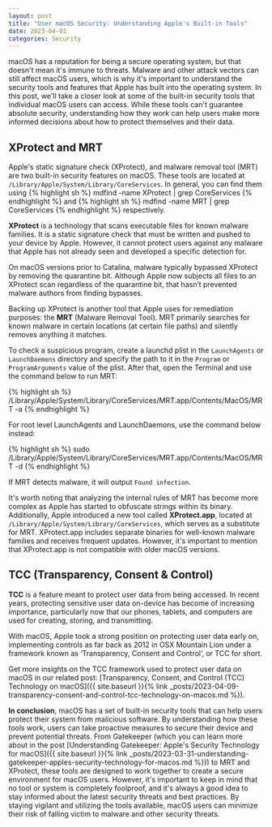 ```yaml
---
layout: post
title: "User macOS Security: Understanding Apple's Built-in Tools"
date: 2023-04-02
categories: Security
---
```

macOS has a reputation for being a secure operating system, but that doesn't mean it's immune to threats. Malware and other attack vectors can still affect macOS users, which is why it's important to understand the security tools and features that Apple has built into the operating system. In this post, we'll take a closer look at some of the built-in security tools that individual macOS users can access. While these tools can't guarantee absolute security, understanding how they work can help users make more informed decisions about how to protect themselves and their data.

## XProtect and MRT

Apple's static signature check (XProtect), and malware removal tool (MRT) are two built-in security features on macOS. These tools are located at `/Library/Apple/System/Library/CoreServices`. In general, you can find them using
{% highlight sh %}
mdfind -name XProtect | grep CoreServices
{% endhighlight %}
and
{% highlight sh %}
mdfind -name MRT | grep CoreServices
{% endhighlight %}
respectively.

**XProtect** is a technology that scans executable files for known malware families. It is a static signature check that must be written and pushed to your device by Apple. However, it cannot protect users against any malware that Apple has not already seen and developed a specific detection for.

On macOS versions prior to Catalina, malware typically bypassed XProtect by removing the quarantine bit. Although Apple now subjects all files to an XProtect scan regardless of the quarantine bit, that hasn’t prevented malware authors from finding bypasses.

Backing up XProtect is another tool that Apple uses for remediation purposes: the **MRT** (Malware Removal Tool). MRT primarily searches for known malware in certain locations (at certain file paths) and silently removes anything it matches.

To check a suspicious program, create a launchd plist in the `LaunchAgents` or `LaunchDaemons` directory and specify the path to it in the `Program` or `ProgramArguments` value of the plist. After that, open the Terminal and use the command below to run MRT:

{% highlight sh %}
/Library/Apple/System/Library/CoreServices/MRT.app/Contents/MacOS/MRT -a
{% endhighlight %}

For root level LaunchAgents and LaunchDaemons, use the command below instead:

{% highlight sh %}
sudo /Library/Apple/System/Library/CoreServices/MRT.app/Contents/MacOS/MRT -d
{% endhighlight %}

If MRT detects malware, it will output `Found infection`.

It's worth noting that analyzing the internal rules of MRT has become more complex as Apple has started to obfuscate strings within its binary. Additionally, Apple introduced a new tool called **XProtect.app**, located at `/Library/Apple/System/Library/CoreServices`, which serves as a substitute for MRT. XProtect.app includes separate binaries for well-known malware families and receives frequent updates. However, it's important to mention that XProtect.app is not compatible with older macOS versions.

## TCC (Transparency, Consent & Control)

**TCC** is a feature meant to protect user data from being accessed. In recent years, protecting sensitive user data on-device has become of increasing importance, particularly now that our phones, tablets, and computers are used for creating, storing, and transmitting.

With macOS, Apple took a strong position on protecting user data early on, implementing controls as far back as 2012 in OSX Mountain Lion under a framework known as ‘Transparency, Consent and Control’, or TCC for short.

Get more insights on the TCC framework used to protect user data on macOS in our related post: [Transparency, Consent, and Control (TCC) Technology on macOS]({{ site.baseurl }}{% link _posts/2023-04-09-transparency-consent-and-control-tcc-technology-on-macos.md %}).

**In conclusion**, macOS has a set of built-in security tools that can help users protect their system from malicious software. By understanding how these tools work, users can take proactive measures to secure their device and prevent potential threats. From Gatekeeper (which you can learn more about in the post [Understanding Gatekeeper: Apple's Security Technology for macOS]({{ site.baseurl }}{% link _posts/2023-03-31-understanding-gatekeeper-apples-security-technology-for-macos.md %})) to MRT and XProtect, these tools are designed to work together to create a secure environment for macOS users. However, it's important to keep in mind that no tool or system is completely foolproof, and it's always a good idea to stay informed about the latest security threats and best practices. By staying vigilant and utilizing the tools available, macOS users can minimize their risk of falling victim to malware and other security threats.